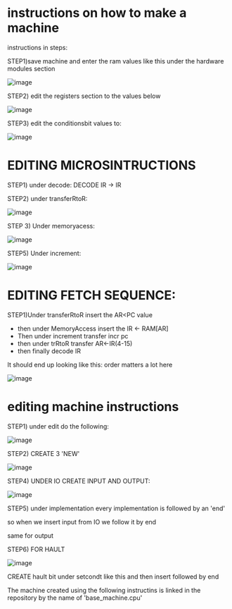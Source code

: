 # instructions on how to make a machine

instructions in steps:


STEP1)save machine and enter the ram values like this under the hardware modules section


![image](https://github.com/tanaymalik/cpusim/assets/86181483/fe65038a-46f2-45a7-b199-fa28b44fe046)



STEP2) edit the registers section to the values below

![image](https://github.com/tanaymalik/cpusim/assets/86181483/186367c2-62e0-4bd5-896f-8d23c25369b8)



STEP3) edit the conditionsbit values to:

![image](https://github.com/tanaymalik/cpusim/assets/86181483/03880f50-f08f-44f1-a809-72fe530b1977)



# EDITING MICROSINTRUCTIONS
STEP1) under decode:
DECODE IR -> IR


STEP2) under transferRtoR:

![image](https://github.com/tanaymalik/cpusim/assets/86181483/557ccca0-018c-4f08-9da5-04ac5ae978b2)



STEP 3) Under memoryacess:


![image](https://github.com/tanaymalik/cpusim/assets/86181483/0c22d94b-cb7e-4973-bb0c-bdfeb4c10e37)



STEP5) Under increment:


![image](https://github.com/tanaymalik/cpusim/assets/86181483/1ab64175-c582-4daa-b7d9-084490d163a7)


# EDITING FETCH SEQUENCE:

STEP1)Under transferRtoR insert the AR<PC value
- then under MemoryAccess insert the IR <- RAM[AR]
- Then under increment transfer incr pc
- then under trRtoR transfer AR<-IR(4-15)
- then finally decode IR

It should end up looking like this:
order matters a lot here

![image](https://github.com/tanaymalik/cpusim/assets/86181483/0be6df0a-5f37-4535-b110-2ba89b26fa26)




# editing machine instructions

STEP1) under edit do the following:

![image](https://github.com/tanaymalik/cpusim/assets/86181483/f94633de-da44-42b7-a85f-9f39606845e4)

STEP2) CREATE 3 'NEW'


![image](https://github.com/tanaymalik/cpusim/assets/86181483/24375f2d-5c65-4952-9ebc-21d76f8a5311)


STEP4) UNDER IO CREATE INPUT AND OUTPUT:

![image](https://github.com/tanaymalik/cpusim/assets/86181483/81cd2059-11c4-427a-9948-f67fd7ff417b)

STEP5) 
under implementation every implementation is followed by an 'end'

so when we insert input from IO we follow it by end

same for output


STEP6) FOR HAULT

![image](https://github.com/tanaymalik/cpusim/assets/86181483/cbf8ca3d-a076-4db6-b86d-5a83d8e804b0)

 CREATE hault bit under setcondt like this 
 and then insert followed by end
 






The machine created using the following instructins is linked in the repository by the name of 'base_machine.cpu'





























